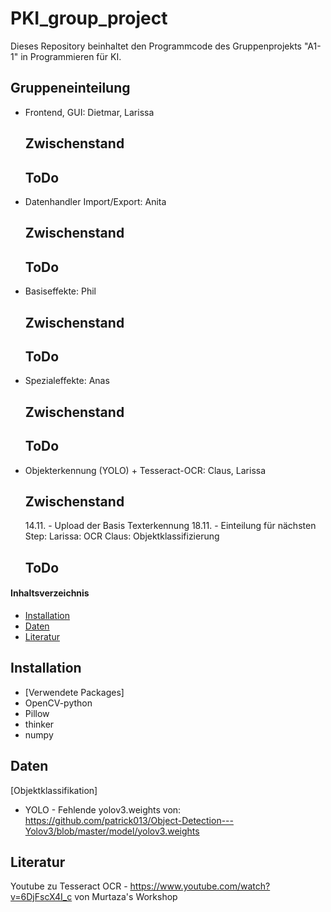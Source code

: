 # PKI_group_project
Dieses Repository beinhaltet den Programmcode des Gruppenprojekts "A1-1" in Programmieren für KI.

## Gruppeneinteilung
- Frontend, GUI: Dietmar, Larissa
  ## Zwischenstand
  ## ToDo
  
- Datenhandler Import/Export: Anita
  ## Zwischenstand
  ## ToDo
  
- Basiseffekte: Phil
  ## Zwischenstand
  ## ToDo
  
- Spezialeffekte: Anas
  ## Zwischenstand
  ## ToDo
  
- Objekterkennung (YOLO) + Tesseract-OCR: Claus, Larissa
  ## Zwischenstand
  14.11. - Upload der Basis Texterkennung
  18.11. - Einteilung für nächsten Step: Larissa: OCR  Claus: Objektklassifizierung
  ## ToDo

#### Inhaltsverzeichnis
- [Installation](#installation)
- [Daten](#daten)
- [Literatur](#literatur)

## Installation
- [Verwendete Packages]
- OpenCV-python
- Pillow
- thinker
- numpy

## Daten
[Objektklassifikation]
- YOLO - Fehlende yolov3.weights von: https://github.com/patrick013/Object-Detection---Yolov3/blob/master/model/yolov3.weights

## Literatur
Youtube zu Tesseract OCR - https://www.youtube.com/watch?v=6DjFscX4I_c von Murtaza's Workshop


